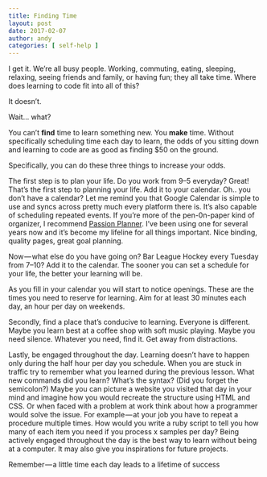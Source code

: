 ```yaml
---
title: Finding Time
layout: post
date: 2017-02-07
author: andy
categories: [ self-help ]
---
```


I get it. We’re all busy people. Working, commuting, eating, sleeping, relaxing, seeing friends and family, or having fun; they all take time. Where does learning to code fit into all of this?

It doesn’t.

Wait… what?

You can’t **find** time to learn something new. You **make** time. Without specifically scheduling time each day to learn, the odds of you sitting down and learning to code are as good as finding $50 on the ground.

Specifically, you can do these three things to increase your odds.

The first step is to plan your life. Do you work from 9–5 everyday? Great! That’s the first step to planning your life. Add it to your calendar. Oh.. you don’t have a calendar? Let me remind you that Google Calendar is simple to use and syncs across pretty much every platform there is. It’s also capable of scheduling repeated events. If you’re more of the pen-0n-paper kind of organizer, I recommend [Passion Planner](http://www.passionplanner.com/). I’ve been using one for several years now and it’s become my lifeline for all things important. Nice binding, quality pages, great goal planning.

Now — what else do you have going on? Bar League Hockey every Tuesday from 7–10? Add it to the calendar. The sooner you can set a schedule for your life, the better your learning will be.

As you fill in your calendar you will start to notice openings. These are the times you need to reserve for learning. Aim for at least 30 minutes each day, an hour per day on weekends.

Secondly, find a place that’s conducive to learning. Everyone is different. Maybe you learn best at a coffee shop with soft music playing. Maybe you need silence. Whatever you need, find it. Get away from distractions.

Lastly, be engaged throughout the day. Learning doesn’t have to happen only during the half hour per day you schedule. When you are stuck in traffic try to remember what you learned during the previous lesson. What new commands did you learn? What’s the syntax? (Did you forget the semicolon?) Maybe you can picture a website you visited that day in your mind and imagine how you would recreate the structure using HTML and CSS. Or when faced with a problem at work think about how a programmer would solve the issue. For example — at your job you have to repeat a procedure multiple times. How would you write a ruby script to tell you how many of each item you need if you process x samples per day? Being actively engaged throughout the day is the best way to learn without being at a computer. It may also give you inspirations for future projects.

Remember — a little time each day leads to a lifetime of success
